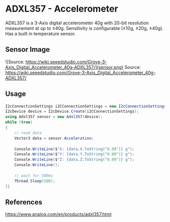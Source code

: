 # ADXL357 - Accelerometer
ADXL357 is a 3-Axis digital accelerometer 40g with 20-bit resolution measurement at up to ±40g.
Sensitivity is configurable (±10g, ±20g, ±40g).
Has a built in temperature sensor.

## Sensor Image
![Source: https://wiki.seeedstudio.com/Grove-3-Axis_Digital_Accelerometer_40g-ADXL357/](sensor.png)
Source: https://wiki.seeedstudio.com/Grove-3-Axis_Digital_Accelerometer_40g-ADXL357/

## Usage
```C#
I2cConnectionSettings i2CConnectionSettings = new I2cConnectionSettings(1, Adxl357.DefaultI2CAddress);
I2cDevice device = I2cDevice.Create(i2CConnectionSettings);
using Adxl357 sensor = new Adxl357(device);
while (true)
{
    // read data
    Vector3 data = sensor.Acceleration;

    Console.WriteLine($"X: {data.X.ToString("0.00")} g");
    Console.WriteLine($"Y: {data.Y.ToString("0.00")} g");
    Console.WriteLine($"Z: {data.Z.ToString("0.00")} g");
    Console.WriteLine();

    // wait for 500ms
    Thread.Sleep(500);
}}
```

## References
https://www.analog.com/en/products/adxl357.html